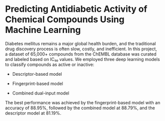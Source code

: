 # Predicting Antidiabetic Activity of Chemical Compounds Using Machine Learning

Diabetes mellitus remains a major global health burden, and the traditional drug discovery process is often slow, costly, and inefficient. In this project, a dataset of 65,000+ compounds from the ChEMBL database was curated and labeled based on IC₅₀ values. We employed three deep learning models to classify compounds as active or inactive:

- Descriptor-based model

- Fingerprint-based model

- Combined dual-input model

The best performance was achieved by the fingerprint-based model with an accuracy of 88.95%, followed by the combined model at 88.79%, and the descriptor model at 81.19%.
